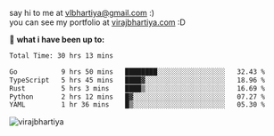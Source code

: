 say hi to me at [vlbhartiya@gmail.com](mailto:vlbhartiya@gmail.com) :)<br/>
you can see my portfolio at [virajbhartiya.com](https://virajbhartiya.com) :D<br/>


🚀 **what i have been up to:**

<!--START_SECTION:waka-->

```txt
Total Time: 30 hrs 13 mins

Go           9 hrs 50 mins   ████████░░░░░░░░░░░░░░░░░   32.43 %
TypeScript   5 hrs 45 mins   ████▓░░░░░░░░░░░░░░░░░░░░   18.96 %
Rust         5 hrs 3 mins    ████▒░░░░░░░░░░░░░░░░░░░░   16.69 %
Python       2 hrs 12 mins   █▓░░░░░░░░░░░░░░░░░░░░░░░   07.27 %
YAML         1 hr 36 mins    █▒░░░░░░░░░░░░░░░░░░░░░░░   05.30 %
```

<!--END_SECTION:waka-->

<p align="left"> <img src="https://komarev.com/ghpvc/?username=virajbhartiya&color=blue" alt="virajbhartiya" /> </p>
